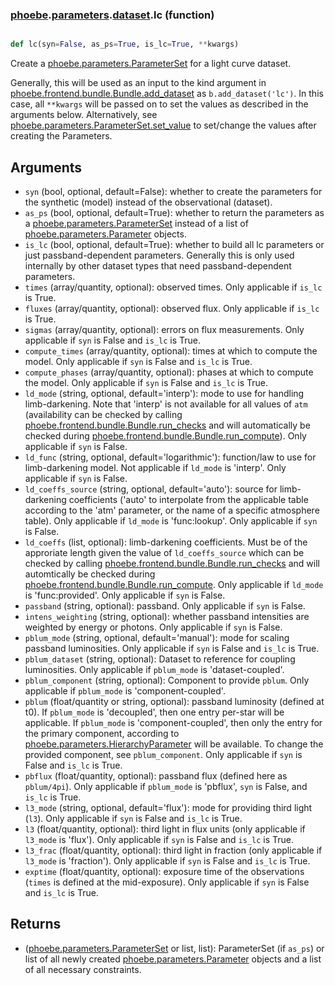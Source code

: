 ### [phoebe](phoebe.md).[parameters](phoebe.parameters.md).[dataset](phoebe.parameters.dataset.md).lc (function)


```py

def lc(syn=False, as_ps=True, is_lc=True, **kwargs)

```



Create a [phoebe.parameters.ParameterSet](phoebe.parameters.ParameterSet.md) for a light curve dataset.

Generally, this will be used as an input to the kind argument in
[phoebe.frontend.bundle.Bundle.add_dataset](phoebe.frontend.bundle.Bundle.add_dataset.md) as
`b.add_dataset('lc')`.  In this case, all `**kwargs` will be
passed on to set the values as described in the arguments below.  Alternatively,
see [phoebe.parameters.ParameterSet.set_value](phoebe.parameters.ParameterSet.set_value.md) to set/change the values
after creating the Parameters.

Arguments
----------
* `syn` (bool, optional, default=False): whether to create the parameters
    for the synthetic (model) instead of the observational (dataset).
* `as_ps` (bool, optional, default=True): whether to return the parameters
    as a [phoebe.parameters.ParameterSet](phoebe.parameters.ParameterSet.md) instead of a list of
    [phoebe.parameters.Parameter](phoebe.parameters.Parameter.md) objects.
* `is_lc` (bool, optional, default=True): whether to build all lc parameters
    or just passband-dependent parameters.  Generally this is only used
    internally by other dataset types that need passband-dependent parameters.
* `times` (array/quantity, optional): observed times.  Only applicable
    if `is_lc` is True.
* `fluxes` (array/quantity, optional): observed flux.  Only applicable
    if `is_lc` is True.
* `sigmas` (array/quantity, optional): errors on flux measurements.  Only
    applicable if `syn` is False and `is_lc` is True.
* `compute_times` (array/quantity, optional): times at which to compute
    the model.  Only applicable if `syn` is False and `is_lc` is True.
* `compute_phases` (array/quantity, optional): phases at which to compute
    the model.  Only applicable if `syn` is False and `is_lc` is True.
* `ld_mode` (string, optional, default='interp'): mode to use for handling
    limb-darkening.  Note that 'interp' is not available for all values
    of `atm` (availability can be checked by calling
    [phoebe.frontend.bundle.Bundle.run_checks](phoebe.frontend.bundle.Bundle.run_checks.md) and will automatically be checked
    during [phoebe.frontend.bundle.Bundle.run_compute](phoebe.frontend.bundle.Bundle.run_compute.md)).  Only applicable
    if `syn` is False.
* `ld_func` (string, optional, default='logarithmic'): function/law to use for
    limb-darkening model. Not applicable if `ld_mode` is 'interp'.  Only
    applicable if `syn` is False.
* `ld_coeffs_source` (string, optional, default='auto'): source for limb-darkening
    coefficients ('auto' to interpolate from the applicable table according
    to the 'atm' parameter, or the name of a specific atmosphere table).
    Only applicable if `ld_mode` is 'func:lookup'.  Only applicable if
    `syn` is False.
* `ld_coeffs` (list, optional): limb-darkening coefficients.  Must be of
    the approriate length given the value of `ld_coeffs_source` which can
    be checked by calling [phoebe.frontend.bundle.Bundle.run_checks](phoebe.frontend.bundle.Bundle.run_checks.md)
    and will automtically be checked during
    [phoebe.frontend.bundle.Bundle.run_compute](phoebe.frontend.bundle.Bundle.run_compute.md).  Only applicable
   if `ld_mode` is 'func:provided'.  Only applicable if `syn` is False.
* `passband` (string, optional): passband.  Only applicable if `syn` is False.
* `intens_weighting` (string, optional): whether passband intensities are
    weighted by energy or photons.  Only applicable if `syn` is False.
* `pblum_mode` (string, optional, default='manual'): mode for scaling
    passband luminosities.  Only applicable if `syn` is False and `is_lc`
    is True.
* `pblum_dataset` (string, optional):  Dataset to reference for coupling
    luminosities.  Only applicable if `pblum_mode` is 'dataset-coupled'.
* `pblum_component` (string, optional): Component to provide `pblum`.
    Only applicable if `pblum_mode` is 'component-coupled'.
* `pblum` (float/quantity or string, optional): passband luminosity (defined at t0).
    If `pblum_mode` is 'decoupled', then one entry per-star will be applicable.
    If `pblum_mode` is 'component-coupled', then only the entry for the primary
    component, according to [phoebe.parameters.HierarchyParameter](phoebe.parameters.HierarchyParameter.md) will be
    available.  To change the provided component, see `pblum_component`.
    Only applicable if `syn` is False and `is_lc` is True.
* `pbflux` (float/quantity, optional): passband flux (defined here as
    `pblum/4pi`).  Only applicable if `pblum_mode` is 'pbflux', `syn` is False,
    and `is_lc` is True.
* `l3_mode` (string, optional, default='flux'): mode for providing third
    light (`l3`).  Only applicable if `syn` is False and `is_lc` is True.
* `l3` (float/quantity, optional): third light in flux units (only applicable
    if `l3_mode` is 'flux'). Only applicable if `syn` is False and `is_lc`
    is True.
* `l3_frac` (float/quantity, optional): third light in fraction
    (only applicable if `l3_mode` is 'fraction').
    Only applicable if `syn` is False and `is_lc` is True.
* `exptime` (float/quantity, optional): exposure time of the observations
    (`times` is defined at the mid-exposure).
    Only applicable if `syn` is False and `is_lc` is True.

Returns
--------
* ([phoebe.parameters.ParameterSet](phoebe.parameters.ParameterSet.md) or list, list): ParameterSet (if `as_ps`)
    or list of all newly created
    [phoebe.parameters.Parameter](phoebe.parameters.Parameter.md) objects and a list of all necessary
    constraints.


